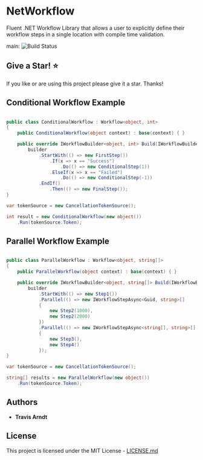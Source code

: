 # NetWorkflow

Fluent .NET Workflow Library that allows a user to explicitly define their workflow steps in a single location with compile time validation.

main: ![Build Status](https://github.com/Tmarndt1/NetWorkflow/workflows/.NET/badge.svg?branch=main)

## Give a Star! :star:

If you like or are using this project please give it a star. Thanks!

## Conditional Workflow Example

```csharp

public class ConditionalWorkflow : Workflow<object, int>
{
    public ConditionalWorkflow(object context) : base(context) { }

    public override IWorkflowBuilder<object, int> Build(IWorkflowBuilder<object> builder) =>
        builder
            .StartWith(() => new FirstStep())
                .If(x => x == "Success")
                    .Do(() => new ConditionalStep(1))
                .ElseIf(x => x == "Failed")
                    .Do(() => new ConditionalStep(-1))
            .EndIf()
                .Then(() => new FinalStep());
}

var tokenSource = new CancellationTokenSource();

int result = new ConditionalWorkflow(new object())
    .Run(tokenSource.Token);

```

## Parallel Workflow Example

```csharp

public class ParallelWorkflow : Workflow<object, string[]>
{
    public ParallelWorkflow(object context) : base(context) { }

    public override IWorkflowBuilder<object, string[]> Build(IWorkflowBuilder<object> builder) =>
        builder
            .StartWith(() => new Step1())
            .Parallel(() => new IWorkflowStepAsync<Guid, string>[]
            {
                new Step2(1000),
                new Step2(2000)
            })
            .Parallel(() => new IWorkflowStepAsync<string[], string>[]
            {
                new Step3(),
                new Step4()
            });
}

var tokenSource = new CancellationTokenSource();

string[] results = new ParallelWorkflow(new object())
    .Run(tokenSource.Token);

```

## Authors

- **Travis Arndt**

## License

This project is licensed under the MIT License - [LICENSE.md](LICENSE)
